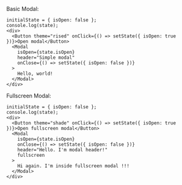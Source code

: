 Basic Modal:

    initialState = { isOpen: false };
    console.log(state);
    <div>
      <Button theme="rised" onClick={() => setState({ isOpen: true })}>Open modal</Button>
      <Modal
        isOpen={state.isOpen}
        header="Simple modal"
        onClose={() => setState({ isOpen: false })}
      >
        Hello, world!
      </Modal>
    </div>

Fullscreen Modal:

    initialState = { isOpen: false };
    console.log(state);
    <div>
      <Button theme="shade" onClick={() => setState({ isOpen: true })}>Open fullscreen modal</Button>
      <Modal
        isOpen={state.isOpen}
        onClose={() => setState({ isOpen: false })}
        header="Hello. I'm modal header!"
        fullscreen
      >
        Hi again. I'm inside fullscreen modal !!!
      </Modal>
    </div>
